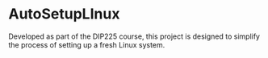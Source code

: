 # AutoSetupLInux
Developed as part of the DIP225 course, this project is designed to simplify the process of setting up a fresh Linux system. 

